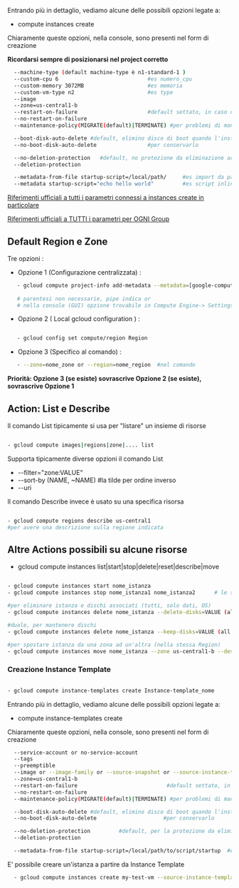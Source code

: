 
Entrando più in dettaglio, vediamo alcune delle possibili opzioni legate a:

- compute instances create 

Chiaramente queste opzioni, nella console, sono presenti nel form di creazione


**Ricordarsi sempre di posizionarsi nel project corretto**

```bash
  --machine-type (default machine-type è n1-standard-1 )
  --custom-cpu 6                            #es numero_cpu 
  --custom-memory 3072MB                    #es memoria
  --custom-vm-type n2                       #es type
  --image 
  --zone=us-central1-b  
  --restart-on-failure                      #default settato, in caso di guasto
  --no-restart-on-failure  
  --maintenance-policy(MIGRATE(default)|TERMINATE) #per problemi di manutenzione

  --boot-disk-auto-delete #default, elimino disco di boot quando l'instanza viene eliminata
  --no-boot-disk-auto-delete                #per conservarlo

  --no-deletion-protection   #default, no protezione da eliminazione accidentale
  --deletion-protection

  --metadata-from-file startup-script=/local/path/     #es import da path
  --metadata startup-script="echo hello world"         #es script inline

```

[Riferimenti ufficiali a tutti i parametri connessi a instances create in particolare](https://cloud.google.com/sdk/gcloud/reference/compute/instances/create)


[Riferimenti ufficiali a TUTTI i parametri per OGNI Group ](https://cloud.google.com/sdk/gcloud/reference)


## Default Region e Zone

Tre opzioni :
 - Opzione 1 (Configurazione centralizzata) :
 ```bash
    - gcloud compute project-info add-metadata --metadata=[google-compute-default-region=NOME_REGION | google-compute-dafault-zone=NOME_ZONE]   
     
    # parentesi non necessarie, pipe indica or
    # nella console (GUI) opzione trovabile in Compute Engine-> Settings ->settings Default location
```
- Opzione 2 ( Local gcloud configuration ) :
 ```bash

    - gcloud config set compute/region Region
 ```

- Opzione 3 (Specifico al comando) :
 ```bash
    - --zone=nome_zone or --region=nome_region  #nel comando
 ```

**Priorità: Opzione 3 (se esiste) sovrascrive Opzione 2 (se esiste), sovrascrive Opzione 1** 

## Action: List e Describe

Il comando List tipicamente si usa per "listare" un insieme di risorse
 ```bash

- gcloud compute images|regions|zone|.... list
 ```

Supporta tipicamente diverse opzioni il comando List

- --filter="zone:VALUE"
- --sort-by (NAME, ~NAME)   #la tilde per ordine inverso
- --uri 

Il comando Describe invece è usato su una specifica risorsa
 ```bash

- gcloud compute regions describe us-central1
 #per avere una descrizione sulla regione indicata
 ```

## Altre Actions possibili su alcune risorse

- gcloud compute instances list|start|stop|delete|reset|describe|move
 ```bash

- gcloud compute instances start nome_istanza
- gcloud compute instances stop nome_istanza1 nome_istanza2      # le scrivo in serie

#per eliminare istanza e dischi associati (tutti, solo dati, OS)
- gcloud compute instances delete nome_istanza --delete-disks=VALUE (all|data|boot)

#duale, per mantenere dischi
- gcloud compute instances delete nome_istanza --keep-disks=VALUE (all|data|boot)

#per spostare istanza da una zona ad un'altra (nella stessa Region)
- gcloud compute instances move nome_istanza --zone us-central1-b --destination-zone us-central1-f
 ```

###  Creazione Instance Template

```bash

- gcloud compute instance-templates create Instance-template_nome

```

Entrando più in dettaglio, vediamo alcune delle possibili opzioni legate a:

- compute instance-templates create 

Chiaramente queste opzioni, nella console, sono presenti nel form di creazione

```bash
  --service-account or no-service-account
  --tags
  --preemptible
  --image or --image-family or --source-snapshot or --source-instance-template
  --zone=us-central1-b  
  --restart-on-failure                            #default settato, in caso di guasto
  --no-restart-on-failure  
  --maintenance-policy(MIGRATE(default)|TERMINATE) #per problemi di manutenzione

  --boot-disk-auto-delete #default, elimino disco di boot quando l'instanza viene eliminata
  --no-boot-disk-auto-delete                     #per conservarlo

  --no-deletion-protection         #default, per la protezione da eliminazione accidentale
  --deletion-protection

  --metadata-from-file startup-script=/local/path/to/script/startup  #es import da path
```

E' possibile creare un'istanza a partire da Instance Template

```bash
  - gcloud compute instances create my-test-vm --source-instance-template=nome_instance_template  #es creazione vm da instance template
```
